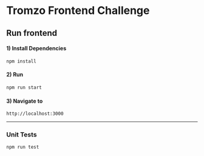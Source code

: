 # Tromzo Frontend Challenge

## Run frontend
#### 1) Install Dependencies
```
npm install
```
#### 2) Run
```
npm run start
```
#### 3) Navigate to
```
http://localhost:3000
```

---

### Unit Tests
```
npm run test
```
